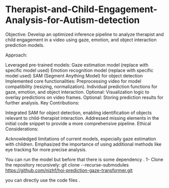 ﻿# Therapist-and-Child-Engagement-Analysis-for-Autism-detection

Objective: Develop an optimized inference pipeline to analyze therapist and child engagement in a video using gaze, emotion, and object interaction prediction models.

Approach:

Leveraged pre-trained models:
Gaze estimation model (replace with specific model used)
Emotion recognition model (replace with specific model used)
SAM (Segment Anything Model) for object detection
Implemented core functionalities:
Preprocessing video for model compatibility (resizing, normalization).
Individual prediction functions for gaze, emotion, and object interaction.
Optional: Visualization logic to overlay predictions on video frames.
Optional: Storing prediction results for further analysis.
Key Contributions:

Integrated SAM for object detection, enabling identification of objects relevant to child-therapist interaction.
Addressed missing elements in the initial code snippet to provide a more comprehensive pipeline.
Ethical Considerations:

Acknowledged limitations of current models, especially gaze estimation with children.
Emphasized the importance of using additional methods like eye tracking for more precise analysis.






 You can run the model but  before that there is some dependency .
 1- Clone the repository recursively:
git clone --recurse-submodules https://github.com/nizhf/hoi-prediction-gaze-transformer.git

 you can directly  use the code files .

 
